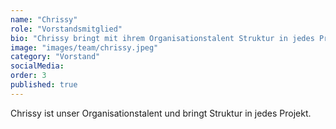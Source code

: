 ```yaml
---
name: "Chrissy"
role: "Vorstandsmitglied"
bio: "Chrissy bringt mit ihrem Organisationstalent Struktur in jedes Projekt – ohne sie läuft einfach nichts. Sie ist vielseitig einsetzbar und engagiert sich in den Bereichen, in denen Unterstützung gebraucht wird. Dabei bleibt sie stets ruhig und findet immer Lösungen. Gute Planung und Empathie sind für sie selbstverständlich. Schon von klein auf liebt Chrissy Tiere und setzt sich mit großer Leidenschaft für sie ein. Ob es um Fundtiere in Deutschland oder Straßenhunde im Ausland geht, ihr Engagement kennt keine Grenzen. Nach dem plötzlichen Verlust ihres Hundes verließ sie Frankfurt für eine Asienreise. Dort erschütterte sie das Tierleid, besonders auf Lombok, zutiefst. Diese Erfahrungen stärkten ihren unermüdlichen Einsatz für hilfsbedürftige Tiere"
image: "images/team/chrissy.jpeg"
category: "Vorstand"
socialMedia:
order: 3
published: true
---
```


Chrissy ist unser Organisationstalent und bringt Struktur in jedes Projekt. 